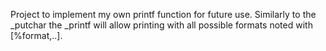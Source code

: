Project to implement my own printf function for future use. Similarly to the _putchar the _printf will allow printing with all possible formats noted with [%format,..].
